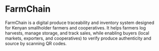 # FarmChain
FarmChain is a digital produce traceability and inventory system designed for Kenyan smallholder farmers and cooperatives. It helps farmers log harvests, manage storage, and track sales, while enabling buyers (local markets, exporters, and cooperatives) to verify produce authenticity and source by scanning QR codes.
